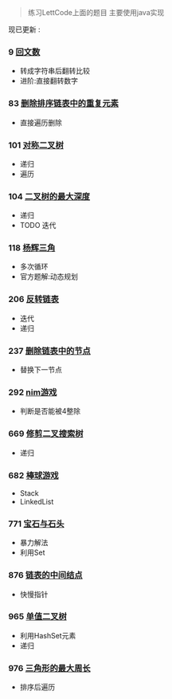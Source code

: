 
>练习LettCode上面的题目 主要使用java实现

现已更新 : 

### 9 [回文数](https://github.com/fantasygg/LettCode-Practice/blob/master/src/main/java/lettcode/palindrome_number/Solution.java)

- 转成字符串后翻转比较
- 进阶:直接翻转数字

### 83 [删除排序链表中的重复元素](https://github.com/fantasygg/LettCode-Practice/blob/master/src/main/java/lettcode/remove_duplicates_from_sorted_list/Solution.java)

- 直接遍历删除

### 101 [对称二叉树](https://github.com/fantasygg/LettCode-Practice/blob/master/src/main/java/lettcode/symmetric_tree/Solution.java)

- 递归
- 遍历

### 104 [二叉树的最大深度](https://github.com/fantasygg/LettCode-Practice/blob/master/src/main/java/lettcode/maximum_depth_of_binaryTree/Solution.java)

- 递归
- TODO 迭代

### 118 [杨辉三角](https://github.com/fantasygg/LettCode-Practice/blob/master/src/main/java/lettcode/pascals_triangle/Solution.java)

- 多次循环
- 官方题解:动态规划

### 206 [反转链表](https://github.com/fantasygg/LettCode-Practice/blob/master/src/main/java/lettcode/reverse_linked_list/Solution.java)

- 迭代
- 递归
 
### 237 [删除链表中的节点](https://github.com/fantasygg/LettCode-Practice/blob/master/src/main/java/lettcode/delete_node_in_a_linkedList/Solution.java)
 
- 替换下一节点

### 292 [nim游戏](https://github.com/fantasygg/LettCode-Practice/blob/master/src/main/java/lettcode/nim_game/Solution.java)

- 判断是否能被4整除

### 669 [修剪二叉搜索树](https://github.com/fantasygg/LettCode-Practice/blob/master/src/main/java/lettcode/trim_a_binary_search_tree/Solution.java)

- 递归 

### 682 [棒球游戏](https://github.com/fantasygg/LettCode-Practice/blob/master/src/main/java/lettcode/baseball_game/Solution.java)

- Stack
- LinkedList

### 771 [宝石与石头](https://github.com/fantasygg/LettCode-Practice/blob/master/src/main/java/lettcode/jewels_and_stones/Solution.java)         

- 暴力解法
- 利用Set

### 876 [链表的中间结点](https://github.com/fantasygg/LettCode-Practice/blob/master/src/main/java/lettcode/middle_of_the_linked_list/Solution.java)

- 快慢指针


### 965 [单值二叉树](https://github.com/fantasygg/LettCode-Practice/blob/master/src/main/java/lettcode/univalued_binary_tree/Solution.java)

- 利用HashSet元素
- 递归

### 976 [三角形的最大周长](https://github.com/fantasygg/LettCode-Practice/blob/master/src/main/java/lettcode/largest_perimeter_triangle/Solution.java)

- 排序后遍历